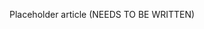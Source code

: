 <!--
title: "Log Enhancers"
description: "Overview of log enhancers"
tags: "Admin log enhancers policy management"
-->

Placeholder article (NEEDS TO BE WRITTEN)

